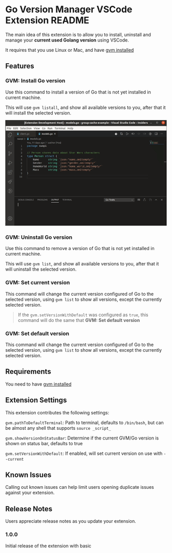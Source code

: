 # Go Version Manager VSCode Extension README

The main idea of this extension is to allow you to install, uninstall and manage your **current used Golang version**
using VSCode.

It requires that you use Linux or Mac, and have [gvm installed](https://github.com/moovweb/gvm#installing)

## Features

### GVM: Install Go version

Use this command to install a version of Go that is not yet installed in current machine.

This will use `gvm listall`, and show all available versions to you, after that
it will install the selected version.

![Install go version](assets/installGoVersion.gif)


### GVM: Uninstall Go version

Use this command to remove a version of Go that is not yet installed in current machine.

This will use `gvm list`, and show all available versions to you, after that
it will uninstall the selected version.


### GVM: Set current version

This command will change the current version configured of Go to the selected version,
using `gvm list` to show all versions, except the currently selected version.

> If the `gvm.setVersionWithDefault` was configured as `true`, this command will do
> the same that **GVM: Set default version**

### GVM: Set default version

This command will change the current version configured of Go to the selected version,
using `gvm list` to show all versions, except the currently selected version.

## Requirements

You need to have [gvm installed](https://github.com/moovweb/gvm#installing)

## Extension Settings

This extension contributes the following settings:

`gvm.pathToDefaultTerminal`: Path to terminal, defaults to `/bin/bash`, but can be almost any shell that supports `source _script_`

`gvm.showVersionOnStatusBar`: Determine if the current GVM/Go version is shown on status bar, defaults to true

`gvm.setVersionWithDefault`: If enabled, will set current version on use with `--current`


## Known Issues

Calling out known issues can help limit users opening duplicate issues against your extension.

## Release Notes

Users appreciate release notes as you update your extension.

### 1.0.0

Initial release of the extension with basic 